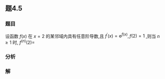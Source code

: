 ## 题4.5
### 题目
设函数 $f( x)$ 在 $x = 2$ 的某邻域内具有任意阶导数,且 ${f}^{\prime }( x)  = {\mathrm{e}}^{f( x) }, f( 2)  = 1$ ,则当 $n \geq  1$ 时,  ${f}^{( n) }( 2)  =$
### 分析

### 解